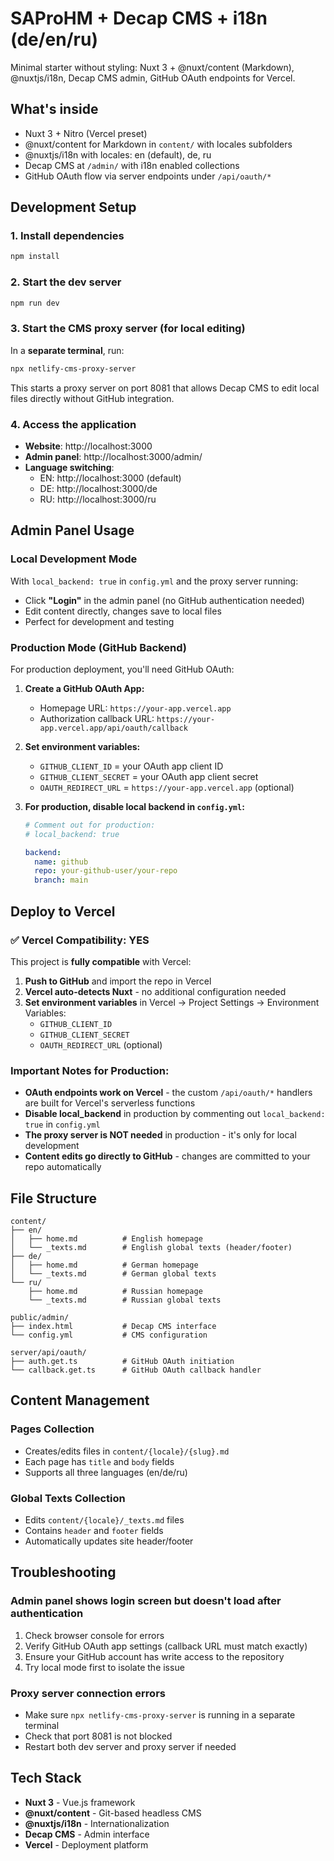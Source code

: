 #  SAProHM + Decap CMS + i18n (de/en/ru)

Minimal starter without styling: Nuxt 3 + @nuxt/content (Markdown), @nuxtjs/i18n, Decap CMS admin, GitHub OAuth endpoints for Vercel.

## What's inside

- Nuxt 3 + Nitro (Vercel preset)
- @nuxt/content for Markdown in `content/` with locales subfolders
- @nuxtjs/i18n with locales: en (default), de, ru
- Decap CMS at `/admin/` with i18n enabled collections
- GitHub OAuth flow via server endpoints under `/api/oauth/*`

## Development Setup

### 1. Install dependencies

```bash
npm install
```

### 2. Start the dev server

```bash
npm run dev
```

### 3. Start the CMS proxy server (for local editing)

In a **separate terminal**, run:

```bash
npx netlify-cms-proxy-server
```

This starts a proxy server on port 8081 that allows Decap CMS to edit local files directly without GitHub integration.

### 4. Access the application

- **Website**: http://localhost:3000
- **Admin panel**: http://localhost:3000/admin/
- **Language switching**:
  - EN: http://localhost:3000 (default)
  - DE: http://localhost:3000/de
  - RU: http://localhost:3000/ru

## Admin Panel Usage

### Local Development Mode

With `local_backend: true` in `config.yml` and the proxy server running:

- Click **"Login"** in the admin panel (no GitHub authentication needed)
- Edit content directly, changes save to local files
- Perfect for development and testing

### Production Mode (GitHub Backend)

For production deployment, you'll need GitHub OAuth:

1. **Create a GitHub OAuth App:**

   - Homepage URL: `https://your-app.vercel.app`
   - Authorization callback URL: `https://your-app.vercel.app/api/oauth/callback`
2. **Set environment variables:**

   - `GITHUB_CLIENT_ID` = your OAuth app client ID
   - `GITHUB_CLIENT_SECRET` = your OAuth app client secret
   - `OAUTH_REDIRECT_URL` = `https://your-app.vercel.app` (optional)
3. **For production, disable local backend in `config.yml`:**

   ```yaml
   # Comment out for production:
   # local_backend: true

   backend:
     name: github
     repo: your-github-user/your-repo
     branch: main
   ```

## Deploy to Vercel

### ✅ **Vercel Compatibility: YES**

This project is **fully compatible** with Vercel:

1. **Push to GitHub** and import the repo in Vercel
2. **Vercel auto-detects Nuxt** - no additional configuration needed
3. **Set environment variables** in Vercel → Project Settings → Environment Variables:
   - `GITHUB_CLIENT_ID`
   - `GITHUB_CLIENT_SECRET`
   - `OAUTH_REDIRECT_URL` (optional)

### Important Notes for Production:

- **OAuth endpoints work on Vercel** - the custom `/api/oauth/*` handlers are built for Vercel's serverless functions
- **Disable local_backend** in production by commenting out `local_backend: true` in `config.yml`
- **The proxy server is NOT needed** in production - it's only for local development
- **Content edits go directly to GitHub** - changes are committed to your repo automatically

## File Structure

```
content/
├── en/
│   ├── home.md          # English homepage
│   └── _texts.md        # English global texts (header/footer)
├── de/
│   ├── home.md          # German homepage  
│   └── _texts.md        # German global texts
└── ru/
    ├── home.md          # Russian homepage
    └── _texts.md        # Russian global texts

public/admin/
├── index.html           # Decap CMS interface
└── config.yml           # CMS configuration

server/api/oauth/
├── auth.get.ts          # GitHub OAuth initiation
└── callback.get.ts      # GitHub OAuth callback handler
```

## Content Management

### Pages Collection

- Creates/edits files in `content/{locale}/{slug}.md`
- Each page has `title` and `body` fields
- Supports all three languages (en/de/ru)

### Global Texts Collection

- Edits `content/{locale}/_texts.md` files
- Contains `header` and `footer` fields
- Automatically updates site header/footer

## Troubleshooting

### Admin panel shows login screen but doesn't load after authentication

1. Check browser console for errors
2. Verify GitHub OAuth app settings (callback URL must match exactly)
3. Ensure your GitHub account has write access to the repository
4. Try local mode first to isolate the issue

### Proxy server connection errors

- Make sure `npx netlify-cms-proxy-server` is running in a separate terminal
- Check that port 8081 is not blocked
- Restart both dev server and proxy server if needed

## Tech Stack

- **Nuxt 3** - Vue.js framework
- **@nuxt/content** - Git-based headless CMS
- **@nuxtjs/i18n** - Internationalization
- **Decap CMS** - Admin interface
- **Vercel** - Deployment platform
